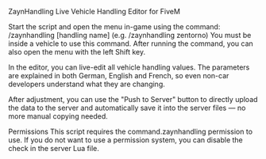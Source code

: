 ZaynHandling
Live Vehicle Handling Editor for FiveM

Start the script and open the menu in-game using the command:
/zaynhandling [handling name] (e.g. /zaynhandling zentorno)
You must be inside a vehicle to use this command. After running the command, you can also open the menu with the left Shift key.

In the editor, you can live-edit all vehicle handling values. The parameters are explained in both German, English and French, so even non-car developers understand what they are changing.

After adjustment, you can use the "Push to Server" button to directly upload the data to the server and automatically save it into the server files — no more manual copying needed.

Permissions
This script requires the command.zaynhandling permission to use. If you do not want to use a permission system, you can disable the check in the server Lua file.
